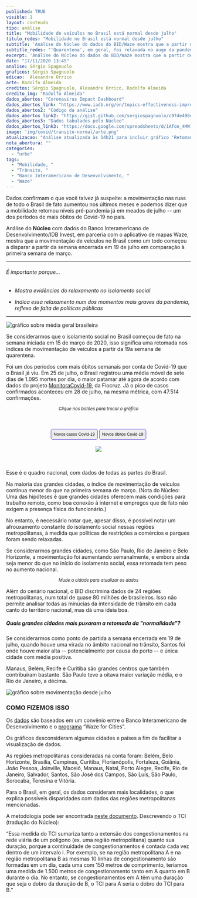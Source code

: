 ```yaml
---
published: TRUE
visible: 1
layout: conteudo
tipo: análise
title: "Mobilidade de veículos no Brasil está normal desde julho"
titulo_redes: "Mobilidade no Brasil está normal desde julho"
subtitle: 'Análise do Núcleo do dados do BID/Waze mostra que a partir de julho movimentação de veículos voltou a ser maior do que no começo de março.'
subtitle_redes: "'Quarentena', em geral, foi relaxada no auge da pandemia, segundo dados do Waze"
excerpt: 'Análise do Núcleo do dados do BID/Waze mostra que a partir de julho movimentação de veículos voltou a ser maior do que no começo de março.'
date: "17/11/2020 13:45"
analise: Sérgio Spagnuolo
graficos: Sérgio Spagnuolo
edicao:  Alexandre Orrico
arte: Rodolfo Almeida
creditos: Sérgio Spagnuolo, Alexandre Orrico, Rodolfo Almeida
credito_img: "Rodolfo Almeida"
dados_abertos: "Coronavirus Impact Dashboard"
dados_abertos_link: "https://www.iadb.org/en/topics-effectiveness-improving-lives/coronavirus-impact-dashboard"
dados_abertos2: "Código da análise"
dados_abertos_link2: "https://gist.github.com/sergiospagnuolo/c9fde498d827905f9ad91a5fef0bf4b3"
dados_abertos3: "Dados tabulados pelo Núcleo"
dados_abertos_link3: "https://docs.google.com/spreadsheets/d/1Afon_4MW1xg9ploShrszEHMkNc2OMz6_RMF-M2z_MYM/edit?usp=sharing"
image: 'img/covid/transito-normal/arte.png'
atualizacao: "Análise atualizada às 14h21 para incluir gráfico 'Retomada do trânsito em 24 cidades'"
nota_abertura: ""
categories:
  - "urbe"
tags:
  - "Mobilidade, "
  - "Trânsito, "
  - "Banco Interamericano de Desenvolvimento, "
  - "Waze"
---
```


Dados confirmam o que você talvez já suspeite: a movimentação nas ruas de todo o Brasil de fato aumentou nos últimos meses e podemos dizer que a mobilidade retomou níveis pré-pandemia já em meados de julho -- um dos períodos de mais óbitos de Covid-19 no país.

Análise do **Núcleo** com dados do Banco Interamericano de Desenvolvimento/IDB Invest, em parceria com o aplicativo de mapas Waze, mostra que a movimentação de veículos no Brasil como um todo começou a disparar a partir da semana encerrada em 19 de julho em comparação à primeira semana de março.

---

###### É importante porque...

- *Mostra evidências do relaxamento no isolamento social*

- *Indica essa relaxamento num dos momentos mais graves da pandemia, reflexo de falta de políticas públicas*

---

![gráfico sobre média geral brasileira](../img/covid/transito-normal/brasil.png)

Se considerarmos que o isolamento social no Brasil começou de fato na semana iniciada em 15 de março de 2020, isso significa uma retomada nos índices de movimentação de veículos a partir da 19a semana de quarentena.

Foi um dos períodos com mais óbitos semanais por conta de Covid-19 que o Brasil já viu. Em 25 de julho, o Brasil registrou uma média móvel de sete dias de 1.095 mortes por dia, o maior patamar até agora de acordo com dados do projeto [MonitoraCovid-19](https://bigdata-covid19.icict.fiocruz.br/), da Fiocruz. Já o pico de casos confirmados aconteceu em 28 de julho, na mesma métrica, com 47.514 confirmações.  

<p style="text-align:center"><i class="far fa-hand-pointer"></i> <small><em>Clique nos botões para trocar o gráfico</em></small></p>
<div id="content">
<div id="thumb_img" class="cf">
  <button class="active botao" onclick="changeimg('{{ site.baseurl }}/img/covid/transito-normal/casos.png',this);">Novos casos Covid-19
  </button>
  <button class="botao" onclick="changeimg('{{ site.baseurl }}/img/covid/transito-normal/obitos.png',this);">Novos óbitos Covid-19
</button>
</div>
<br>
  <div id="featured_img">
    <img id="img" src="{{ site.baseurl }}/img/covid/transito-normal/casos.png">
  </div>
</div>

Esse é o quadro nacional, com dados de todas as partes do Brasil.

Na maioria das grandes cidades, o índice de movimentação de veículos continua menor do que na primeira semana de março. (Nota do Núcleo: Uma das hipóteses é que grandes cidades oferecem mais condições para trabalho remoto, como boa conexão à internet e empregos que de fato não exigem a presença física do funcionário.)

No entanto, é necessário notar que, apesar disso, é possível notar um afrouxamento constante do isolamento social nessas regiões metropolitanas, à medida que políticas de restrições a comércios e parques foram sendo relaxadas.

Se considerarmos grandes cidades, como São Paulo, Rio de Janeiro e Belo Horizonte, a movimentação foi aumentando semanalmente, e embora ainda seja menor do que no início do isolamento social, essa retomada tem peso no aumento nacional.

<p style="text-align:center"><i class="far fa-hand-pointer"></i> <small><em>Mude a cidade para atualizar os dados</em></small></p>

<div class="flourish-embed flourish-chart" data-src="visualisation/4378486"><script src="https://public.flourish.studio/resources/embed.js"></script></div>

Além do cenário nacional, o BID discrimina dados de 24 regiões metropolitanas, num total de quase 80 milhões de brasileiros. Isso não permite analisar todas as minúcias da intensidade de trânsito em cada canto do território nacional, mas dá uma ideia boa.

##### Quais grandes cidades mais puxaram a retomada da "normalidade"?

Se considerarmos como ponto de partida a semana encerrada em 19 de julho, quando houve uma virada no âmbito nacional no trânsito, Santos foi onde houve maior alta -- potencialmente por causa do porto -- e única cidade com média positiva.

Manaus, Belém, Recife e Curitiba são grandes centros que também contribuíram bastante. São Paulo teve a oitava maior variação média, e o Rio de Janeiro, a décima.

![gráfico sobre movimentação desde julho](../img/covid/transito-normal/media_pos_pico.png)


### COMO FIZEMOS ISSO

Os [dados](https://www.iadb.org/en/topics-effectiveness-improving-lives/coronavirus-impact-dashboard) são baseados em um convênio entre o Banco Interamericano de Desenvolvimento e o [programa](https://www.waze.com/en/ccp) “Waze for Cities”.

Os gráficos desconsideram algumas cidades e países a fim de facilitar a visualização de dados.

As regiões metropolitanas consideradas na conta foram: Belém, Belo Horizonte, Brasília, Campinas, Curitiba, Florianópolis, Fortaleza, Goiânia, João Pessoa, Joinville, Maceió, Manaus, Natal, Porto Alegre, Recife, Rio de Janeiro, Salvador, Santos, São José dos Campos, São Luís, São Paulo, Sorocaba, Teresina e Vitória.

Para o Brasil, em geral, os dados consideram mais localidades, o que explica possíveis disparidades com dados das regiões metropolitanas mencionadas.

A metodologia pode ser encontrada [neste documento](http://idbdocs.iadb.org/wsdocs/getdocument.aspx?docnum=EZSHARE-1350314980-529). Descrevendo o TCI (tradução do Núcleo):

“Essa medida do TCI sumariza tanto a extensão dos congestionamentos na rede viária de um polígono (ex. uma região metropolitana) quanto sua duração, porque a continuidade de congestionamentos é contada cada vez dentro de um intervalo i. Por exemplo, se na região metropolitana A e na região metropolitana B as mesmas 10 linhas de congestionamento são formadas em um dia, cada uma com 150 metros de comprimento, teríamos uma medida de 1.500 metros de congestionamento tanto em A quanto em B durante o dia. No entanto, se congestionamentos em A têm uma duração que seja o dobro da duração de B, o TCI para A seria o dobro do TCI para B.”



<style>
.botao {
  border-radius: 5px;
  background-color: #eeeeee;
  padding: 5px 7px;
  font-size: 0.8em;
  line-height: 1.5em;
  border: 1px solid #4b31dd
}

.botao:hover {
  background-color: #4b31dd;
  color: #fff;
}

.cf:before, .cf:after {
	 content: "";
	 display: table;
}
 .cf:after {
	 clear: both;
}
 .cf {
	 zoom: 1;
}
 #content {
	 max-width: 650px;
	 margin: 3rem auto;
	 text-align: center;
}
 #featured_img img, #thumb_img img {
	 max-width: 600px;
}
 #thumb_img {
	 margin-top: 2%;
}
 #thumb_img img {
	 float: left;
	 max-width: 32%;
	 width: 32%;
	 cursor: pointer;
	 margin-right: 2%;
	 border: 2px solid #eee;
	 box-sizing: border-box;
}
 #thumb_img img.active {
	 border: 2px solid #cac6b8;
}
 #thumb_img img:last-child {
	 margin-right: 0;
}

</style>

<script>
function changeimg(url,e) {
  document.getElementById("img").src = url;
  let nodes = document.getElementById("thumb_img");
  let img_child = nodes.children;
  for (i = 0; i < img_child.length; i++) {
    img_child[i].classList.remove('active')
  }
  e.classList.add('active');

}
</script>
